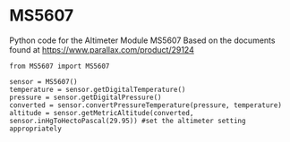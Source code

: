 # MS5607
Python code for the Altimeter Module MS5607
Based on the documents found at https://www.parallax.com/product/29124

```
from MS5607 import MS5607

sensor = MS5607()
temperature = sensor.getDigitalTemperature()
pressure = sensor.getDigitalPressure()
converted = sensor.convertPressureTemperature(pressure, temperature)
altitude = sensor.getMetricAltitude(converted, sensor.inHgToHectoPascal(29.95)) #set the altimeter setting appropriately
```
